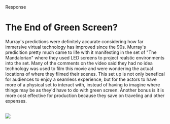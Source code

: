 <!DOCTYPE html>
<html>
<head1>
Response
</head1>
<body>

<h1>The End of Green Screen?</h1>
<p> Murray's predictions were definitely accurate considering how far immersive virtual technology has improved since the 90s.
 Murray's predicition pretty much came to life with it manifesting in the set of "The Mandalorian" where they used LED screens
to project realstic environments into the set. Many of the comments on the video said they had no idea technology was used to film
 this movie and were wondering the actual locations of where they filmed their scenes. This set up is not only benefical for audiences
to enjoy a seamless experience, but for the actors to have more of a physical set to interact with, instead of having to imagine where
things may be as they'd have to do with green screen. Another bonus is it is more cost effective for production because they save on traveling
and other expenses. 


<br> <img src="https://i.pinimg.com/originals/3b/d4/33/3bd43395f56e948cea06fede52d1aa77.jpg">
</p>
</body>
</html>
